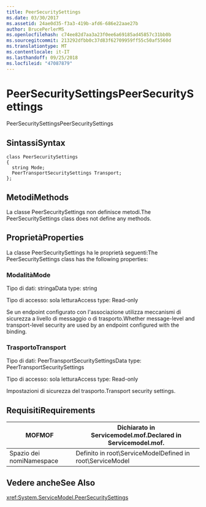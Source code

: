 ```yaml
---
title: PeerSecuritySettings
ms.date: 03/30/2017
ms.assetid: 24ae0d35-f3a3-419b-afd6-686e22aae27b
author: BrucePerlerMS
ms.openlocfilehash: c74ee82d7aa3a23f0ee6a69185ad45857c31bb0b
ms.sourcegitcommit: 213292dfbb0c37d83f62709959ff55c50af5560d
ms.translationtype: MT
ms.contentlocale: it-IT
ms.lasthandoff: 09/25/2018
ms.locfileid: "47087879"
---
```

# <a name="peersecuritysettings"></a><span data-ttu-id="f7de1-102">PeerSecuritySettings</span><span class="sxs-lookup"><span data-stu-id="f7de1-102">PeerSecuritySettings</span></span>
<span data-ttu-id="f7de1-103">PeerSecuritySettings</span><span class="sxs-lookup"><span data-stu-id="f7de1-103">PeerSecuritySettings</span></span>  
  
## <a name="syntax"></a><span data-ttu-id="f7de1-104">Sintassi</span><span class="sxs-lookup"><span data-stu-id="f7de1-104">Syntax</span></span>  
  
```  
class PeerSecuritySettings  
{  
  string Mode;  
  PeerTransportSecuritySettings Transport;  
};  
```  
  
## <a name="methods"></a><span data-ttu-id="f7de1-105">Metodi</span><span class="sxs-lookup"><span data-stu-id="f7de1-105">Methods</span></span>  
 <span data-ttu-id="f7de1-106">La classe PeerSecuritySettings non definisce metodi.</span><span class="sxs-lookup"><span data-stu-id="f7de1-106">The PeerSecuritySettings class does not define any methods.</span></span>  
  
## <a name="properties"></a><span data-ttu-id="f7de1-107">Proprietà</span><span class="sxs-lookup"><span data-stu-id="f7de1-107">Properties</span></span>  
 <span data-ttu-id="f7de1-108">La classe PeerSecuritySettings ha le proprietà seguenti:</span><span class="sxs-lookup"><span data-stu-id="f7de1-108">The PeerSecuritySettings class has the following properties:</span></span>  
  
### <a name="mode"></a><span data-ttu-id="f7de1-109">Modalità</span><span class="sxs-lookup"><span data-stu-id="f7de1-109">Mode</span></span>  
 <span data-ttu-id="f7de1-110">Tipo di dati: stringa</span><span class="sxs-lookup"><span data-stu-id="f7de1-110">Data type: string</span></span>  
  
 <span data-ttu-id="f7de1-111">Tipo di accesso: sola lettura</span><span class="sxs-lookup"><span data-stu-id="f7de1-111">Access type: Read-only</span></span>  
  
 <span data-ttu-id="f7de1-112">Se un endpoint configurato con l'associazione utilizza meccanismi di sicurezza a livello di messaggio o di trasporto.</span><span class="sxs-lookup"><span data-stu-id="f7de1-112">Whether message-level and transport-level security are used by an endpoint configured with the binding.</span></span>  
  
### <a name="transport"></a><span data-ttu-id="f7de1-113">Trasporto</span><span class="sxs-lookup"><span data-stu-id="f7de1-113">Transport</span></span>  
 <span data-ttu-id="f7de1-114">Tipo di dati: PeerTransportSecuritySettings</span><span class="sxs-lookup"><span data-stu-id="f7de1-114">Data type: PeerTransportSecuritySettings</span></span>  
  
 <span data-ttu-id="f7de1-115">Tipo di accesso: sola lettura</span><span class="sxs-lookup"><span data-stu-id="f7de1-115">Access type: Read-only</span></span>  
  
 <span data-ttu-id="f7de1-116">Impostazioni di sicurezza del trasporto.</span><span class="sxs-lookup"><span data-stu-id="f7de1-116">Transport security settings.</span></span>  
  
## <a name="requirements"></a><span data-ttu-id="f7de1-117">Requisiti</span><span class="sxs-lookup"><span data-stu-id="f7de1-117">Requirements</span></span>  
  
|<span data-ttu-id="f7de1-118">MOF</span><span class="sxs-lookup"><span data-stu-id="f7de1-118">MOF</span></span>|<span data-ttu-id="f7de1-119">Dichiarato in Servicemodel.mof.</span><span class="sxs-lookup"><span data-stu-id="f7de1-119">Declared in Servicemodel.mof.</span></span>|  
|---------|-----------------------------------|  
|<span data-ttu-id="f7de1-120">Spazio dei nomi</span><span class="sxs-lookup"><span data-stu-id="f7de1-120">Namespace</span></span>|<span data-ttu-id="f7de1-121">Definito in root\ServiceModel</span><span class="sxs-lookup"><span data-stu-id="f7de1-121">Defined in root\ServiceModel</span></span>|  
  
## <a name="see-also"></a><span data-ttu-id="f7de1-122">Vedere anche</span><span class="sxs-lookup"><span data-stu-id="f7de1-122">See Also</span></span>  
 <xref:System.ServiceModel.PeerSecuritySettings>
